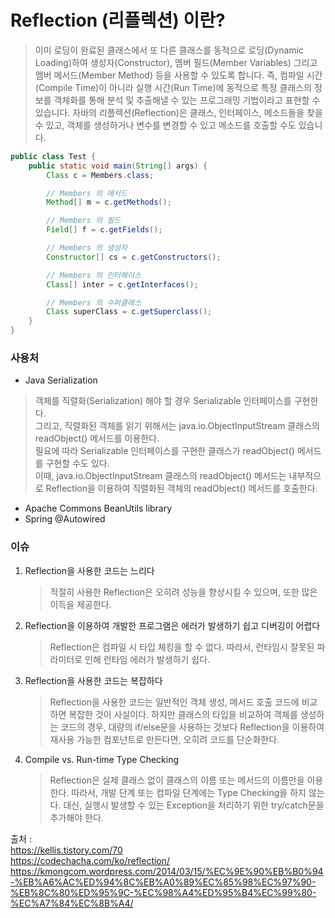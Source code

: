 # Reflection (리플렉션) 이란?
> 이미 로딩이 완료된 클래스에서 또 다른 클래스를 동적으로 로딩(Dynamic Loading)하여 생성자(Constructor), 멤버 필드(Member Variables) 그리고 멤버 메서드(Member Method) 등을 사용할 수 있도록 합니다.
> 즉, 컴파일 시간(Compile Time)이 아니라 실행 시간(Run Time)에 동적으로 특정 클래스의 정보를 객체화를 통해 분석 및 추출해낼 수 있는 프로그래밍 기법이라고 표현할 수 있습니다.
> 자바의 리플렉션(Reflection)은 클래스, 인터페이스, 메소드들을 찾을 수 있고, 객체를 생성하거나 변수를 변경할 수 있고 메소드를 호출할 수도 있습니다.    
```java
public class Test {
    public static void main(String[] args) {
        Class c = Members.class;

        // Members 의 메서드
        Method[] m = c.getMethods();

        // Members 의 필드
        Field[] f = c.getFields();

        // Members 의 생성자
        Constructor[] cs = c.getConstructors();

        // Members 의 인터페이스
        Class[] inter = c.getInterfaces();

        // Members 의 수퍼클래스
        Class superClass = c.getSuperclass();
    }
}
```   
### 사용처
* Java Serialization
> 객체를 직렬화(Serialization) 해야 할 경우 Serializable 인터페이스를 구현한다.    
> 그리고, 직렬화된 객체를 읽기 위해서는 java.io.ObjectInputStream 클래스의 readObject() 메서드를 이용한다.    
> 필요에 따라 Serializable 인터페이스를 구현한 클래스가 readObject() 메서드를 구현할 수도 있다.    
> 이때, java.io.ObjectInputStream 클래스의 readObject() 메서드는 내부적으로 Reflection을 이용하여 직렬화된 객체의 readObject() 메서드를 호출한다.
* Apache Commons BeanUtils library  
* Spring @Autowired


### 이슈
1. Reflection을 사용한 코드는 느리다  
    > 적절히 사용한 Reflection은 오히려 성능을 향상시킬 수 있으며, 또한 많은 이득을 제공한다.  
2. Reflection을 이용하여 개발한 프로그램은 에러가 발생하기 쉽고 디버깅이 어렵다
    >  Reflection은 컴파일 시 타입 체킹을 할 수 없다. 따라서, 런타임시 잘못된 파라미터로 인해 런타임 에러가 발생하기 쉽다.  
3. Reflection을 사용한 코드는 복잡하다
    > Reflection을 사용한 코드는 일반적인 객체 생성, 메서드 호출 코드에 비교하면 복잡한 것이 사실이다.
    > 하지만 클래스의 타입을 비교하여 객체를 생성하는 코드의 경우, 대량의 if/else문을 사용하는 것보다 Reflection을 이용하여 재사용 가능한 컴포넌트로 만든다면, 오히려 코드를 단순화한다.
4. Compile vs. Run-time Type Checking
    > Reflection은 실제 클래스 없이 클래스의 이름 또는 메서드의 이름만을 이용한다. 따라서, 개발 단계 또는 컴파일 단계에는 Type Checking을 하지 않는다.
    > 대신, 실행시 발생할 수 있는 Exception을 처리하기 위한 try/catch문을 추가해야 한다.


출처 :    
https://kellis.tistory.com/70   
https://codechacha.com/ko/reflection/   
https://kmongcom.wordpress.com/2014/03/15/%EC%9E%90%EB%B0%94-%EB%A6%AC%ED%94%8C%EB%A0%89%EC%85%98%EC%97%90-%EB%8C%80%ED%95%9C-%EC%98%A4%ED%95%B4%EC%99%80-%EC%A7%84%EC%8B%A4/